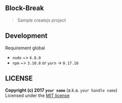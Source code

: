 Block-Break
---

> Sample createjs project

Development
---
Requirement global
* `node` ~> `6.8.0`
* `npm` ~> `3.10.8` or `yarn` -> `0.17.10`

LICENSE
---

**Copyright (c) 2017 `your name`** (a.k.a. `your handle name`) <br />
Licensed under the [MIT license](./LICENSE.txt)
